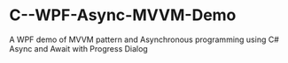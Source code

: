 # C--WPF-Async-MVVM-Demo
A WPF demo of MVVM pattern and Asynchronous programming using C# Async and Await with Progress Dialog
